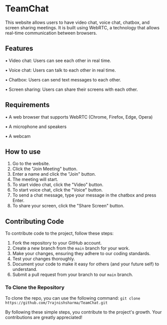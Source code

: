 # TeamChat

This website allows users to have video chat, voice chat, chatbox, and screen sharing meetings. It is built using WebRTC, a technology that allows real-time communication between browsers.

## Features

•	Video chat: Users can see each other in real time. 

•	Voice chat: Users can talk to each other in real time.

•	Chatbox: Users can send text messages to each other.

•	Screen sharing: Users can share their screens with each other.

## Requirements

 •	A web browser that supports WebRTC (Chrome, Firefox, Edge, Opera)
 
 •	A microphone and speakers
 
 •	A webcam
 
## How to use

1.	Go to the website.
2.	Click the "Join Meeting" button.
3.	Enter a name and click the "Join" button.
4.	The meeting will start.
5.	To start video chat, click the "Video" button.
6.	To start voice chat, click the "Voice" button.
7.	To send a chat message, type your message in the chatbox and press Enter.
8.	To share your screen, click the "Share Screen" button.

## Contributing Code

To contribute code to the project, follow these steps:

1. Fork the repository to your GitHub account.
2. Create a new branch from the `main` branch for your work.
3. Make your changes, ensuring they adhere to our coding standards.
4. Test your changes thoroughly.
5. Document your code to make it easy for others (and your future self) to understand.
6. Submit a pull request from your branch to our `main` branch.


### To Clone the Repository

To clone the repo, you can use the following command:
`git clone https://github.com/7rajnishsharma/TeamChat.git`

By following these simple steps, you contribute to the project's growth. Your contributions are greatly appreciated!
 
